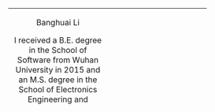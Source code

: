 <!DOCTYPE html>
<html>
 <head>
  <meta http-equiv="Content-Type" content="text/html; charset=UTF-8" />
  <link rel="stylesheet" type="text/css" id="u0" href="https://zh.rakko.tools/tools/129/lib/tinymce/skins/ui/oxide/content.min.css" />
  <link rel="stylesheet" type="text/css" id="u1" href="https://zh.rakko.tools/tools/129/lib/tinymce/skins/content/default/content.min.css" />
 </head>
 <body id="tinymce" class="mce-content-body " data-id="content" contenteditable="true" spellcheck="false" data-new-gr-c-s-loaded="14.1097.0" data-new-gr-c-s-check-loaded="14.1097.0" data-gr-ext-installed="">
  <table style="border-collapse: collapse; width: 80%; height: 198px;" border="0">
   <tbody>
    <tr style="height: 22px;">
     <td style="width: 50%; height: 22px; text-align: center;"><p>Banghuai Li</p><p>I received a B.E. degree in the School of Software from Wuhan University in 2015 and an M.S. degree in the School of Electronics Engineering and Computer Science from Peking University in 2018. I am currently a Staff R&amp;D Engineer at Momenta, a leading autonomous driving technology company in China. Before that, I was a Researcher at Megvii. My research interests include 2D/3D vision, autonomous driving, and artificial intelligence.</p></td>
     <td style="width: 50%; height: 22px;"><br /></td>
    </tr>
   </tbody>
  </table>
  <grammarly-desktop-integration data-grammarly-shadow-root="true"></grammarly-desktop-integration>
  <div data-row="0" role="presentation" class="ephox-snooker-resizer-rows ephox-snooker-resizer-bar" style="position: absolute; left: 16px; top: 276.383px; height: 7px; width: 954px;"></div>
  <div data-column="0" role="presentation" class="ephox-snooker-resizer-cols ephox-snooker-resizer-bar" style="position: absolute; left: 489.5px; top: 16px; height: 264.383px; width: 7px;"></div>
  <div data-column="1" role="presentation" class="ephox-snooker-resizer-cols ephox-snooker-resizer-bar" style="position: absolute; left: 966.5px; top: 16px; height: 264.383px; width: 7px;"></div>
 </body>
</html>
